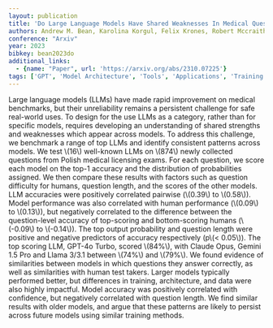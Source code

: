 ```yaml
---
layout: publication
title: 'Do Large Language Models Have Shared Weaknesses In Medical Question Answering?'
authors: Andrew M. Bean, Karolina Korgul, Felix Krones, Robert Mccraith, Adam Mahdi
conference: "Arxiv"
year: 2023
bibkey: bean2023do
additional_links:
  - {name: "Paper", url: 'https://arxiv.org/abs/2310.07225'}
tags: ['GPT', 'Model Architecture', 'Tools', 'Applications', 'Training Techniques', 'Reinforcement Learning']
---
```

Large language models (LLMs) have made rapid improvement on medical
benchmarks, but their unreliability remains a persistent challenge for safe
real-world uses. To design for the use LLMs as a category, rather than for
specific models, requires developing an understanding of shared strengths and
weaknesses which appear across models. To address this challenge, we benchmark
a range of top LLMs and identify consistent patterns across models. We test
\\(16\\) well-known LLMs on \\(874\\) newly collected questions from Polish medical
licensing exams. For each question, we score each model on the top-1 accuracy
and the distribution of probabilities assigned. We then compare these results
with factors such as question difficulty for humans, question length, and the
scores of the other models. LLM accuracies were positively correlated pairwise
(\\(0.39\\) to \\(0.58\\)). Model performance was also correlated with human
performance (\\(0.09\\) to \\(0.13\\)), but negatively correlated to the difference
between the question-level accuracy of top-scoring and bottom-scoring humans
(\\(-0.09\\) to \\(-0.14\\)). The top output probability and question length were
positive and negative predictors of accuracy respectively (p\\(< 0.05\\)). The top
scoring LLM, GPT-4o Turbo, scored \\(84%\\), with Claude Opus, Gemini 1.5 Pro and
Llama 3/3.1 between \\(74%\\) and \\(79%\\). We found evidence of similarities
between models in which questions they answer correctly, as well as
similarities with human test takers. Larger models typically performed better,
but differences in training, architecture, and data were also highly impactful.
Model accuracy was positively correlated with confidence, but negatively
correlated with question length. We find similar results with older models, and
argue that these patterns are likely to persist across future models using
similar training methods.
